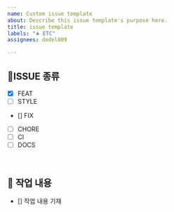 ```yaml
---
name: Custom issue template
about: Describe this issue template's purpose here.
title: issue template
labels: "➕ ETC"
assignees: dedel009

---
```


## 🔘ISSUE 종류

- [x] FEAT
- [ ] STYLE
- [] FIX
- [ ] CHORE
- [ ] CI
- [ ] DOCS

<br/>

## 🔎 작업 내용

- [] 작업 내용 기재

<br/>
